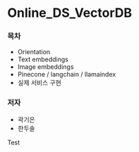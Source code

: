 # Online_DS_VectorDB

### 목차
- Orientation
- Text embeddings
- Image embeddings
- Pinecone / langchain / llamaindex
- 실제 서비스 구현

### 저자
- 곽기은
- 한두솔

Test